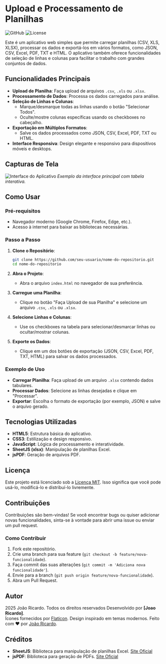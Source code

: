 

# Upload e Processamento de Planilhas

![GitHub](https://img.shields.io/badge/Status-Active-brightgreen) ![License](https://img.shields.io/badge/License-MIT-blue)

Este é um aplicativo web simples que permite carregar planilhas (CSV, XLS, XLSX), processar os dados e exportá-los em vários formatos, como JSON, CSV, Excel, PDF, TXT e HTML. O aplicativo também oferece funcionalidades de seleção de linhas e colunas para facilitar o trabalho com grandes conjuntos de dados.

## Funcionalidades Principais

- **Upload de Planilha**: Faça upload de arquivos `.csv`, `.xls` ou `.xlsx`.
- **Processamento de Dados**: Processa os dados carregados para análise.
- **Seleção de Linhas e Colunas**:
  - Marque/desmarque todas as linhas usando o botão "Selecionar Todos".
  - Oculte/mostre colunas específicas usando os checkboxes no cabeçalho.
- **Exportação em Múltiplos Formatos**:
  - Salve os dados processados como JSON, CSV, Excel, PDF, TXT ou HTML.
- **Interface Responsiva**: Design elegante e responsivo para dispositivos móveis e desktops.

## Capturas de Tela

![Interface do Aplicativo](https://via.placeholder.com/800x400?text=Interface+do+Aplicativo)
*Exemplo da interface principal com tabela interativa.*

## Como Usar

### Pré-requisitos

- Navegador moderno (Google Chrome, Firefox, Edge, etc.).
- Acesso à internet para baixar as bibliotecas necessárias.

### Passo a Passo

1. **Clone o Repositório**:
   ```bash
   git clone https://github.com/seu-usuario/nome-do-repositorio.git
   cd nome-do-repositorio
   ```

2. **Abra o Projeto**:
   - Abra o arquivo `index.html` no navegador de sua preferência.

3. **Carregue uma Planilha**:
   - Clique no botão "Faça Upload de sua Planilha" e selecione um arquivo `.csv`, `.xls` ou `.xlsx`.

4. **Selecione Linhas e Colunas**:
   - Use os checkboxes na tabela para selecionar/desmarcar linhas ou ocultar/mostrar colunas.

5. **Exporte os Dados**:
   - Clique em um dos botões de exportação (JSON, CSV, Excel, PDF, TXT, HTML) para salvar os dados processados.

### Exemplo de Uso

- **Carregar Planilha**: Faça upload de um arquivo `.xlsx` contendo dados tabulares.
- **Processar Dados**: Selecione as linhas desejadas e clique em "Processar".
- **Exportar**: Escolha o formato de exportação (por exemplo, JSON) e salve o arquivo gerado.

## Tecnologias Utilizadas

- **HTML5**: Estrutura básica do aplicativo.
- **CSS3**: Estilização e design responsivo.
- **JavaScript**: Lógica de processamento e interatividade.
- **SheetJS (xlsx)**: Manipulação de planilhas Excel.
- **jsPDF**: Geração de arquivos PDF.

## Licença

Este projeto está licenciado sob a [Licença MIT](LICENSE). Isso significa que você pode usá-lo, modificá-lo e distribuí-lo livremente.

## Contribuições

Contribuições são bem-vindas! Se você encontrar bugs ou quiser adicionar novas funcionalidades, sinta-se à vontade para abrir uma issue ou enviar um pull request.

### Como Contribuir

1. Fork este repositório.
2. Crie uma branch para sua feature (`git checkout -b feature/nova-funcionalidade`).
3. Faça commit das suas alterações (`git commit -m 'Adiciona nova funcionalidade'`).
4. Envie para a branch (`git push origin feature/nova-funcionalidade`).
5. Abra um Pull Request.

## Autor

2025 João Ricardo. Todos os direitos reservados
Desenvolvido por **[Joao Ricardo]**.  
Ícones fornecidos por [Flaticon](https://www.flaticon.com).
Design inspirado em temas modernos. Feito com ❤️ por <a href="https://github.com/joaoricardobr" target="_blank">João Ricardo</a>.</p>

## Créditos

- **SheetJS**: Biblioteca para manipulação de planilhas Excel. [Site Oficial](https://sheetjs.com/)
- **jsPDF**: Biblioteca para geração de PDFs. [Site Oficial](https://parall.ax/products/jspdf)

